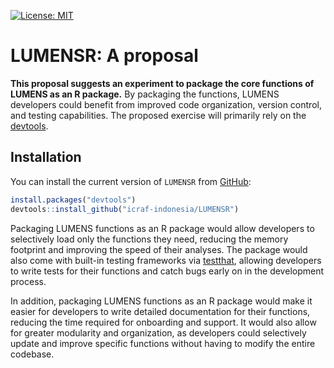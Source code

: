 <!-- badges: start -->
[![License: MIT](https://img.shields.io/badge/License-MIT-yellow.svg)](https://opensource.org/licenses/MIT)
<!-- badges: end -->

# LUMENSR: A proposal

**This proposal suggests an experiment to package the core functions of LUMENS as an R package.** By packaging the functions, LUMENS developers could benefit from improved code organization, version control, and testing capabilities. The proposed exercise will primarily rely on the [devtools](https://github.com/r-lib/devtools).

## Installation

You can install the current version of `LUMENSR` from 
[GitHub](https://github.com/): 
``` r
install.packages("devtools")
devtools::install_github("icraf-indonesia/LUMENSR")
```

Packaging LUMENS functions as an R package would allow developers to selectively load only the functions they need, reducing the memory footprint and improving the speed of their analyses. The package would also come with built-in testing frameworks via [testthat](https://github.com/r-lib/testthat), allowing developers to write tests for their functions and catch bugs early on in the development process.

In addition, packaging LUMENS functions as an R package would make it easier for developers to write detailed documentation for their functions, reducing the time required for onboarding and support. It would also allow for greater modularity and organization, as developers could selectively update and improve specific functions without having to modify the entire codebase.
